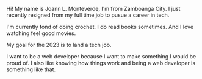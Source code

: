 Hi! My name is Joann L. Monteverde,
I'm from Zamboanga City.
I just recently resigned from my full time job to pusue a career in tech.

I'm currently fond of doing crochet.
I do read books sometimes.
And I love watching feel good movies.

My goal for the 2023 is to land a tech job.

I want to be a web developer because I want to make something I would be proud of. I also like knowing how things work and being a web developer is something like that.
